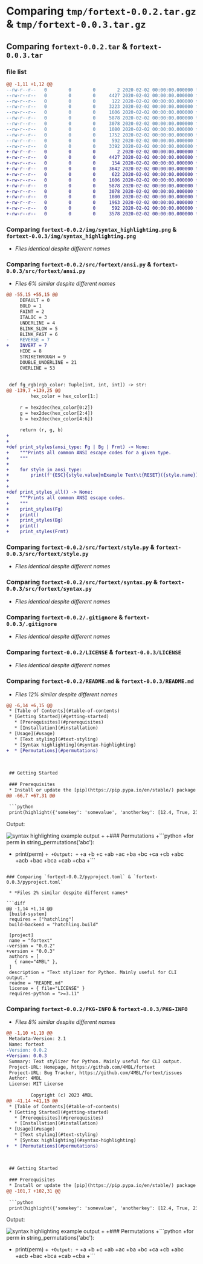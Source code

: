 # Comparing `tmp/fortext-0.0.2.tar.gz` & `tmp/fortext-0.0.3.tar.gz`

## Comparing `fortext-0.0.2.tar` & `fortext-0.0.3.tar`

### file list

```diff
@@ -1,11 +1,12 @@
--rw-r--r--   0        0        0        2 2020-02-02 00:00:00.000000 fortext-0.0.2/requirements.txt
--rw-r--r--   0        0        0     4427 2020-02-02 00:00:00.000000 fortext-0.0.2/img/syntax_highlighting.png
--rw-r--r--   0        0        0      122 2020-02-02 00:00:00.000000 fortext-0.0.2/src/fortext/__init__.py
--rw-r--r--   0        0        0     3223 2020-02-02 00:00:00.000000 fortext-0.0.2/src/fortext/ansi.py
--rw-r--r--   0        0        0     1606 2020-02-02 00:00:00.000000 fortext-0.0.2/src/fortext/style.py
--rw-r--r--   0        0        0     5878 2020-02-02 00:00:00.000000 fortext-0.0.2/src/fortext/syntax.py
--rw-r--r--   0        0        0     3078 2020-02-02 00:00:00.000000 fortext-0.0.2/.gitignore
--rw-r--r--   0        0        0     1080 2020-02-02 00:00:00.000000 fortext-0.0.2/LICENSE
--rw-r--r--   0        0        0     1752 2020-02-02 00:00:00.000000 fortext-0.0.2/README.md
--rw-r--r--   0        0        0      592 2020-02-02 00:00:00.000000 fortext-0.0.2/pyproject.toml
--rw-r--r--   0        0        0     3392 2020-02-02 00:00:00.000000 fortext-0.0.2/PKG-INFO
+-rw-r--r--   0        0        0        2 2020-02-02 00:00:00.000000 fortext-0.0.3/requirements.txt
+-rw-r--r--   0        0        0     4427 2020-02-02 00:00:00.000000 fortext-0.0.3/img/syntax_highlighting.png
+-rw-r--r--   0        0        0      154 2020-02-02 00:00:00.000000 fortext-0.0.3/src/fortext/__init__.py
+-rw-r--r--   0        0        0     3642 2020-02-02 00:00:00.000000 fortext-0.0.3/src/fortext/ansi.py
+-rw-r--r--   0        0        0      622 2020-02-02 00:00:00.000000 fortext-0.0.3/src/fortext/permutation.py
+-rw-r--r--   0        0        0     1606 2020-02-02 00:00:00.000000 fortext-0.0.3/src/fortext/style.py
+-rw-r--r--   0        0        0     5878 2020-02-02 00:00:00.000000 fortext-0.0.3/src/fortext/syntax.py
+-rw-r--r--   0        0        0     3078 2020-02-02 00:00:00.000000 fortext-0.0.3/.gitignore
+-rw-r--r--   0        0        0     1080 2020-02-02 00:00:00.000000 fortext-0.0.3/LICENSE
+-rw-r--r--   0        0        0     1963 2020-02-02 00:00:00.000000 fortext-0.0.3/README.md
+-rw-r--r--   0        0        0      592 2020-02-02 00:00:00.000000 fortext-0.0.3/pyproject.toml
+-rw-r--r--   0        0        0     3578 2020-02-02 00:00:00.000000 fortext-0.0.3/PKG-INFO
```

### Comparing `fortext-0.0.2/img/syntax_highlighting.png` & `fortext-0.0.3/img/syntax_highlighting.png`

 * *Files identical despite different names*

### Comparing `fortext-0.0.2/src/fortext/ansi.py` & `fortext-0.0.3/src/fortext/ansi.py`

 * *Files 6% similar despite different names*

```diff
@@ -55,15 +55,15 @@
     DEFAULT = 0
     BOLD = 1
     FAINT = 2
     ITALIC = 3
     UNDERLINE = 4
     BLINK_SLOW = 5
     BLINK_FAST = 6
-    REVERSE = 7
+    INVERT = 7
     HIDE = 8
     STRIKETHROUGH = 9
     DOUBLE_UNDERLINE = 21
     OVERLINE = 53
 
 
 def fg_rgb(rgb_color: Tuple[int, int, int]) -> str:
@@ -139,7 +139,25 @@
         hex_color = hex_color[1:]
 
     r = hex2dec(hex_color[0:2])
     g = hex2dec(hex_color[2:4])
     b = hex2dec(hex_color[4:6])
 
     return (r, g, b)
+
+
+def print_styles(ansi_type: Fg | Bg | Frmt) -> None:
+    """Prints all common ANSI escape codes for a given type.
+    """
+
+    for style in ansi_type:
+        print(f'{ESC}{style.value}mExample Text\t{RESET}({style.name}) ')
+
+
+def print_styles_all() -> None:
+    """Prints all common ANSI escape codes.
+    """
+    print_styles(Fg)
+    print()
+    print_styles(Bg)
+    print()
+    print_styles(Frmt)
```

### Comparing `fortext-0.0.2/src/fortext/style.py` & `fortext-0.0.3/src/fortext/style.py`

 * *Files identical despite different names*

### Comparing `fortext-0.0.2/src/fortext/syntax.py` & `fortext-0.0.3/src/fortext/syntax.py`

 * *Files identical despite different names*

### Comparing `fortext-0.0.2/.gitignore` & `fortext-0.0.3/.gitignore`

 * *Files identical despite different names*

### Comparing `fortext-0.0.2/LICENSE` & `fortext-0.0.3/LICENSE`

 * *Files identical despite different names*

### Comparing `fortext-0.0.2/README.md` & `fortext-0.0.3/README.md`

 * *Files 12% similar despite different names*

```diff
@@ -6,14 +6,15 @@
 * [Table of Contents](#table-of-contents)
 * [Getting Started](#getting-started)
   * [Prerequisites](#prerequisites)
   * [Installation](#installation)
 * [Usage](#usage)
   * [Text styling](#text-styling)
   * [Syntax highlighting](#syntax-highlighting)
+  * [Permutations](#permutations)
 
 
 
 ## Getting Started
 
 ### Prerequisites
 * Install or update the [pip](https://pip.pypa.io/en/stable/) package manager.
@@ -66,7 +67,31 @@
 
 ```python
 print(highlight({'somekey': 'somevalue', 'anotherkey': [12.4, True, 23]}))
 ```
 Output:
 
 ![syntax highlighting example output](./img/syntax_highlighting.png)
+
+### Permutations
+```python
+for perm in string_permutations('abc'):
+    print(perm)
+```
+Output:
+```
+a
+b
+c
+ab
+ac
+ba
+bc
+ca
+cb
+abc
+acb
+bac
+bca
+cab
+cba
+```
```

### Comparing `fortext-0.0.2/pyproject.toml` & `fortext-0.0.3/pyproject.toml`

 * *Files 2% similar despite different names*

```diff
@@ -1,14 +1,14 @@
 [build-system]
 requires = ["hatchling"]
 build-backend = "hatchling.build"
 
 [project]
 name = "fortext"
-version = "0.0.2"
+version = "0.0.3"
 authors = [
   { name="4MBL" },
 ]
 description = "Text stylizer for Python. Mainly useful for CLI output."
 readme = "README.md"
 license = { file="LICENSE" }
 requires-python = ">=3.11"
```

### Comparing `fortext-0.0.2/PKG-INFO` & `fortext-0.0.3/PKG-INFO`

 * *Files 8% similar despite different names*

```diff
@@ -1,10 +1,10 @@
 Metadata-Version: 2.1
 Name: fortext
-Version: 0.0.2
+Version: 0.0.3
 Summary: Text stylizer for Python. Mainly useful for CLI output.
 Project-URL: Homepage, https://github.com/4MBL/fortext
 Project-URL: Bug Tracker, https://github.com/4MBL/fortext/issues
 Author: 4MBL
 License: MIT License
         
         Copyright (c) 2023 4MBL
@@ -41,14 +41,15 @@
 * [Table of Contents](#table-of-contents)
 * [Getting Started](#getting-started)
   * [Prerequisites](#prerequisites)
   * [Installation](#installation)
 * [Usage](#usage)
   * [Text styling](#text-styling)
   * [Syntax highlighting](#syntax-highlighting)
+  * [Permutations](#permutations)
 
 
 
 ## Getting Started
 
 ### Prerequisites
 * Install or update the [pip](https://pip.pypa.io/en/stable/) package manager.
@@ -101,7 +102,31 @@
 
 ```python
 print(highlight({'somekey': 'somevalue', 'anotherkey': [12.4, True, 23]}))
 ```
 Output:
 
 ![syntax highlighting example output](./img/syntax_highlighting.png)
+
+### Permutations
+```python
+for perm in string_permutations('abc'):
+    print(perm)
+```
+Output:
+```
+a
+b
+c
+ab
+ac
+ba
+bc
+ca
+cb
+abc
+acb
+bac
+bca
+cab
+cba
+```
```

